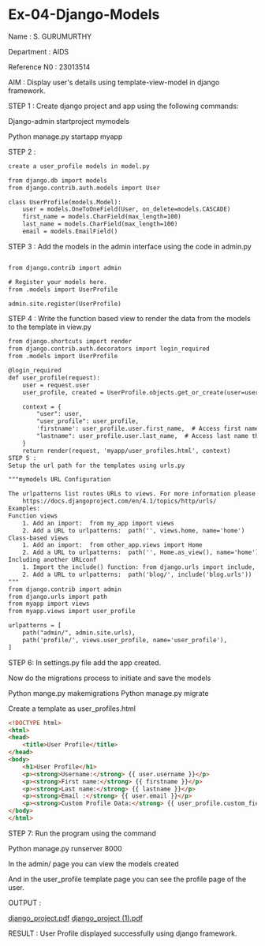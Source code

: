 # Ex-04-Django-Models
Name : S. GURUMURTHY

Department : AIDS

Reference N0 : 23013514

AIM :
Display user's details using template-view-model in django framework.

STEP 1 :
Create django project and app using the following commands:

Django-admin startproject mymodels

Python manage.py startapp myapp

STEP 2 :
```HTML
create a user_profile models in model.py

from django.db import models
from django.contrib.auth.models import User

class UserProfile(models.Model):
    user = models.OneToOneField(User, on_delete=models.CASCADE)
    first_name = models.CharField(max_length=100)
    last_name = models.CharField(max_length=100)
    email = models.EmailField()
```
STEP 3 :
Add the models in the admin interface using the code in admin.py
```HTML

from django.contrib import admin

# Register your models here.
from .models import UserProfile

admin.site.register(UserProfile)
```
STEP 4 :
Write the function based view to render the data from the models to the template in view.py
```HTML
from django.shortcuts import render
from django.contrib.auth.decorators import login_required
from .models import UserProfile

@login_required
def user_profile(request):
    user = request.user
    user_profile, created = UserProfile.objects.get_or_create(user=user)

    context = {
        "user": user,
        "user_profile": user_profile,
        'firstname': user_profile.user.first_name,  # Access first name through the related User model
        "lastname": user_profile.user.last_name,  # Access last name through the related User model
    }
    return render(request, 'myapp/user_profiles.html', context)
STEP 5 :
Setup the url path for the templates using urls.py

"""mymodels URL Configuration

The urlpatterns list routes URLs to views. For more information please see:
    https://docs.djangoproject.com/en/4.1/topics/http/urls/
Examples:
Function views
    1. Add an import:  from my_app import views
    2. Add a URL to urlpatterns:  path('', views.home, name='home')
Class-based views
    1. Add an import:  from other_app.views import Home
    2. Add a URL to urlpatterns:  path('', Home.as_view(), name='home')
Including another URLconf
    1. Import the include() function: from django.urls import include, path
    2. Add a URL to urlpatterns:  path('blog/', include('blog.urls'))
"""
from django.contrib import admin
from django.urls import path
from myapp import views
from myapp.views import user_profile

urlpatterns = [
    path("admin/", admin.site.urls),
    path('profile/', views.user_profile, name='user_profile'),
]
```
STEP 6:
In settings.py file add the app created.

Now do the migrations process to initiate and save the models

Python mange.py makemigrations Python manage.py migrate

Create a template as user_profiles.html

```HTML
<!DOCTYPE html>
<html>
<head>
    <title>User Profile</title>
</head>
<body>
    <h1>User Profile</h1>
    <p><strong>Username:</strong> {{ user.username }}</p>
    <p><strong>First name:</strong> {{ firstname }}</p>
    <p><strong>Last name:</strong> {{ lastname }}</p>
    <p><strong>Email :</strong> {{ user.email }}</p>
    <p><strong>Custom Profile Data:</strong> {{ user_profile.custom_field }}</p>
</body>
</html>
```
STEP 7:
Run the program using the command

Python manage.py runserver 8000

In the admin/ page you can view the models created

And in the user_profile template page you can see the profile page of the user.

OUTPUT :

[django_project.pdf](https://github.com/GURUMUR/ODD2023-WT-Ex-04-Django-Models/files/13418055/django_project.pdf)
[django_project (1).pdf](https://github.com/GURUMUR/ODD2023-WT-Ex-04-Django-Models/files/13418032/django_project.1.pdf)

RESULT :
User Profile displayed successfully using django framework.
